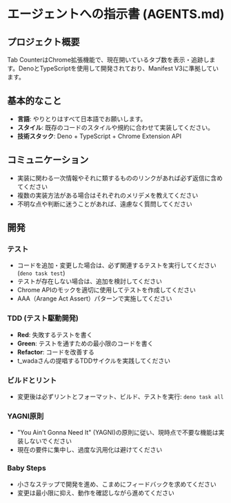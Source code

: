 # エージェントへの指示書 (AGENTS.md)

## プロジェクト概要

Tab CounterはChrome拡張機能で、現在開いているタブ数を表示・追跡します。DenoとTypeScriptを使用して開発されており、Manifest V3に準拠しています。

## 基本的なこと

- **言語**: やりとりはすべて日本語でお願いします。
- **スタイル**: 既存のコードのスタイルや規約に合わせて実装してください。
- **技術スタック**: Deno + TypeScript + Chrome Extension API

## コミュニケーション
- 実装に関わる一次情報やそれに類するもののリンクがあれば必ず返信に含めてください
- 複数の実装方法がある場合はそれぞれのメリデメを教えてください
- 不明な点や判断に迷うことがあれば、遠慮なく質問してください

## 開発

### テスト
- コードを追加・変更した場合は、必ず関連するテストを実行してください (`deno task test`)
- テストが存在しない場合は、追加を検討してください
- Chrome APIのモックを適切に使用してテストを作成してください
- AAA（Arange Act Assert）パターンで実施してください

### TDD (テスト駆動開発)
- **Red**: 失敗するテストを書く
- **Green**: テストを通すための最小限のコードを書く
- **Refactor**: コードを改善する
- t_wadaさんの提唱するTDDサイクルを実践してください

### ビルドとリント
- 変更後は必ずリントとフォーマット、ビルド、テストを実行: `deno task all`

### YAGNI原則
- "You Ain't Gonna Need It" (YAGNI)の原則に従い、現時点で不要な機能は実装しないでください
- 現在の要件に集中し、過度な汎用化は避けてください

### Baby Steps
- 小さなステップで開発を進め、こまめにフィードバックを求めてください
- 変更は最小限に抑え、動作を確認しながら進めてください
